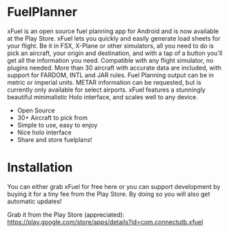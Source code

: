 FuelPlanner
===========

xFuel is an open source fuel planning app for Android and is now available at the Play Store. xFuel lets you quickly and easily generate load sheets for your flight. Be it in FSX, X-Plane or other simulators, all you need to do is pick an aircraft, your origin and destination, and with a tap of a button you'll get all the information you need. Compatible with any flight simulator, no plugins needed. More than 30 aircraft with accurate data are included, with support for FARDOM, INTL and JAR rules. Fuel Planning output can be in metric or imperial units. METAR information can be requested, but is currently only available for select airports. xFuel features a stunningly beautiful minimalistic Holo interface, and scales well to any device.

* Open Source
* 30+ Aircraft to pick from
* Simple to use, easy to enjoy
* Nice holo interface
* Share and store fuelplans!

Installation
====

You can either grab xFuel for free here or you can support development by buying it for a tiny fee from the Play Store. By doing so you will also get automatic updates!

Grab it from the Play Store (appreciated): https://play.google.com/store/apps/details?id=com.connectutb.xfuel 


